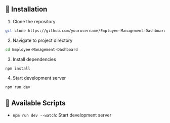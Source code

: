 ## 🔧 Installation

1. Clone the repository
```bash
git clone https://github.com/yourusername/Employee-Management-Dashboard.git
```

2. Navigate to project directory
```bash
cd Employee-Management-Dashboard
```

3. Install dependencies
```bash
npm install
```

4. Start development server
```bash
npm run dev
```

## 📝 Available Scripts
- `npm run dev --watch`: Start development server
